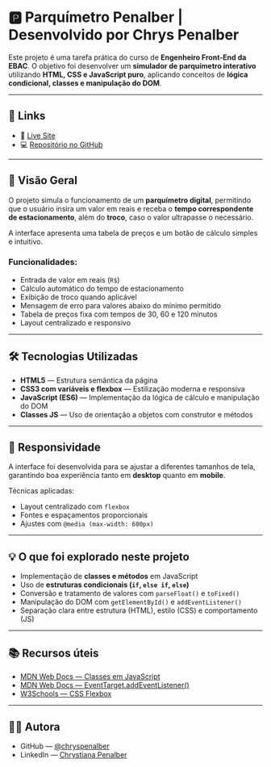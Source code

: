 

# 🅿️ Parquímetro Penalber | Desenvolvido por Chrys Penalber

Este projeto é uma tarefa prática do curso de **Engenheiro Front-End da EBAC**.
O objetivo foi desenvolver um **simulador de parquímetro interativo** utilizando **HTML, CSS e JavaScript puro**, aplicando conceitos de **lógica condicional, classes e manipulação do DOM**.

---

## 🔗 Links

* 🔴 [Live Site](https://chryspenalber.github.io/tarefa-6-poo/)
* 💻 [Repositório no GitHub](https://github.com/chryspenalber/tarefa-6-poo)

---

## 📐 Visão Geral

O projeto simula o funcionamento de um **parquímetro digital**, permitindo que o usuário insira um valor em reais e receba o **tempo correspondente de estacionamento**, além do **troco**, caso o valor ultrapasse o necessário.

A interface apresenta uma tabela de preços e um botão de cálculo simples e intuitivo.

### Funcionalidades:

* Entrada de valor em reais (`R$`)
* Cálculo automático do tempo de estacionamento
* Exibição de troco quando aplicável
* Mensagem de erro para valores abaixo do mínimo permitido
* Tabela de preços fixa com tempos de 30, 60 e 120 minutos
* Layout centralizado e responsivo

---

## 🛠️ Tecnologias Utilizadas

* **HTML5** — Estrutura semântica da página
* **CSS3 com variáveis e flexbox** — Estilização moderna e responsiva
* **JavaScript (ES6)** — Implementação da lógica de cálculo e manipulação do DOM
* **Classes JS** — Uso de orientação a objetos com construtor e métodos

---

## 📲 Responsividade

A interface foi desenvolvida para se ajustar a diferentes tamanhos de tela, garantindo boa experiência tanto em **desktop** quanto em **mobile**.

Técnicas aplicadas:

* Layout centralizado com `flexbox`
* Fontes e espaçamentos proporcionais
* Ajustes com `@media (max-width: 600px)`

---

## 💡 O que foi explorado neste projeto

* Implementação de **classes e métodos** em JavaScript
* Uso de **estruturas condicionais (`if`, `else if`, `else`)**
* Conversão e tratamento de valores com `parseFloat()` e `toFixed()`
* Manipulação do DOM com `getElementById()` e `addEventListener()`
* Separação clara entre estrutura (HTML), estilo (CSS) e comportamento (JS)

---

## 📚 Recursos úteis

* [MDN Web Docs — Classes em JavaScript](https://developer.mozilla.org/pt-BR/docs/Web/JavaScript/Reference/Classes)
* [MDN Web Docs — EventTarget.addEventListener()](https://developer.mozilla.org/pt-BR/docs/Web/API/EventTarget/addEventListener)
* [W3Schools — CSS Flexbox](https://www.w3schools.com/css/css3_flexbox.asp)

---

## 👩‍💻 Autora

* GitHub — [@chryspenalber](https://github.com/chryspenalber)
* LinkedIn — [Chrystiana Penalber](https://www.linkedin.com/in/chrystiana-penalber/)
